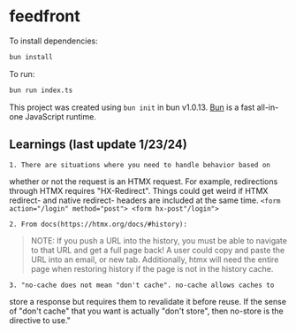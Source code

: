 # feedfront

To install dependencies:

```bash
bun install
```

To run:

```bash
bun run index.ts
```

This project was created using `bun init` in bun v1.0.13. [Bun](https://bun.sh) is a fast all-in-one JavaScript runtime.

## Learnings (last update 1/23/24)
    1. There are situations where you need to handle behavior based on
whether or not the request is an HTMX request. For example, redirections
through HTMX requires "HX-Redirect". Things could get weird if HTMX redirect-
and native redirect- headers are included at the same time.
    ```
    <form action="/login" method="post">
    <form hx-post"/login">
    ```

    2. From docs(https://htmx.org/docs/#history):
  >  NOTE: If you push a URL into the history, you must be able to navigate to
  that URL and get a full page back! A user could copy and paste the URL into
  an email, or new tab. Additionally, htmx will need the entire page when
  restoring history if the page is not in the history cache.

    3. "no-cache does not mean "don't cache". no-cache allows caches to
  store a response but requires them to revalidate it before reuse. If the
  sense of "don't cache" that you want is actually "don't store", then
  no-store is the directive to use."